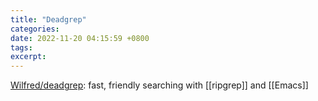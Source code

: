 ```yaml
---
title: "Deadgrep"
categories: 
date: 2022-11-20 04:15:59 +0800
tags: 
excerpt: 
---
```



[Wilfred/deadgrep](https://github.com/Wilfred/deadgrep): fast, friendly searching with [[ripgrep]] and [[Emacs]]


